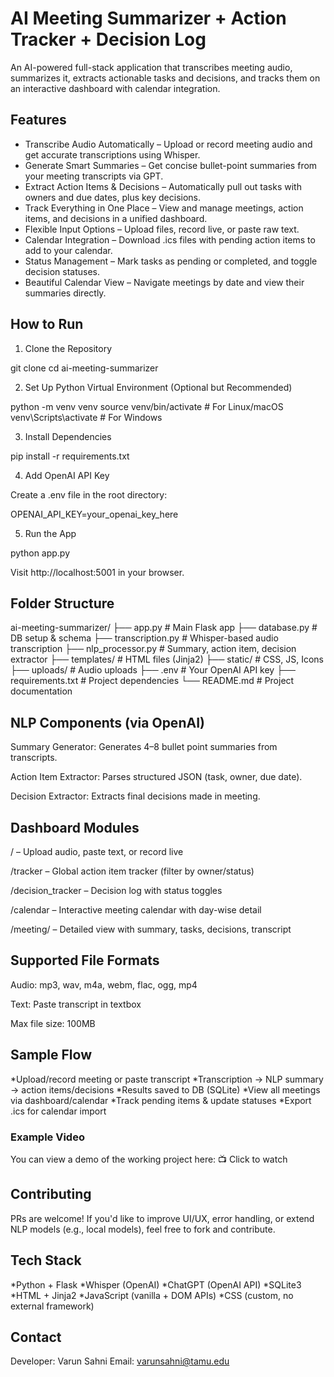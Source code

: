 # AI Meeting Summarizer + Action Tracker + Decision Log

An AI-powered full-stack application that transcribes meeting audio, summarizes it, extracts actionable tasks and decisions, and tracks them on an interactive dashboard with calendar integration.

## Features

* Transcribe Audio Automatically – Upload or record meeting audio and get accurate transcriptions using Whisper.
* Generate Smart Summaries – Get concise bullet-point summaries from your meeting transcripts via GPT.
* Extract Action Items & Decisions – Automatically pull out tasks with owners and due dates, plus key decisions.
* Track Everything in One Place – View and manage meetings, action items, and decisions in a unified dashboard.
* Flexible Input Options – Upload files, record live, or paste raw text.
* Calendar Integration – Download .ics files with pending action items to add to your calendar.
* Status Management – Mark tasks as pending or completed, and toggle decision statuses.
* Beautiful Calendar View – Navigate meetings by date and view their summaries directly.

## How to Run

1. Clone the Repository

git clone <your-repo-link>
cd ai-meeting-summarizer

2. Set Up Python Virtual Environment (Optional but Recommended)

python -m venv venv
source venv/bin/activate  # For Linux/macOS
venv\Scripts\activate    # For Windows

3. Install Dependencies

pip install -r requirements.txt

4. Add OpenAI API Key

Create a .env file in the root directory:

OPENAI_API_KEY=your_openai_key_here

5. Run the App

python app.py

Visit http://localhost:5001 in your browser.

## Folder Structure

ai-meeting-summarizer/
├── app.py                  # Main Flask app
├── database.py             # DB setup & schema
├── transcription.py        # Whisper-based audio transcription
├── nlp_processor.py        # Summary, action item, decision extractor
├── templates/              # HTML files (Jinja2)
├── static/                 # CSS, JS, Icons
├── uploads/                # Audio uploads
├── .env                    # Your OpenAI API key
├── requirements.txt        # Project dependencies
└── README.md               # Project documentation

## NLP Components (via OpenAI)

Summary Generator: Generates 4–8 bullet point summaries from transcripts.

Action Item Extractor: Parses structured JSON (task, owner, due date).

Decision Extractor: Extracts final decisions made in meeting.

## Dashboard Modules

/ – Upload audio, paste text, or record live

/tracker – Global action item tracker (filter by owner/status)

/decision_tracker – Decision log with status toggles

/calendar – Interactive meeting calendar with day-wise detail

/meeting/<id> – Detailed view with summary, tasks, decisions, transcript

## Supported File Formats

Audio: mp3, wav, m4a, webm, flac, ogg, mp4

Text: Paste transcript in textbox

Max file size: 100MB

## Sample Flow

*Upload/record meeting or paste transcript
*Transcription → NLP summary → action items/decisions
*Results saved to DB (SQLite)
*View all meetings via dashboard/calendar
*Track pending items & update statuses
*Export .ics for calendar import

### Example Video

You can view a demo of the working project here: 📺 Click to watch

## Contributing

PRs are welcome! If you'd like to improve UI/UX, error handling, or extend NLP models (e.g., local models), feel free to fork and contribute.

## Tech Stack

*Python + Flask
*Whisper (OpenAI)
*ChatGPT (OpenAI API)
*SQLite3
*HTML + Jinja2
*JavaScript (vanilla + DOM APIs)
*CSS (custom, no external framework)

## Contact

Developer: Varun Sahni
Email: varunsahni@tamu.edu